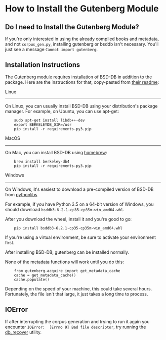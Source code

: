 # How to Install the Gutenberg Module

## Do I need to Install the Gutenberg Module?

If you're only interested in using the already compiled books and metadata, and not 
`corpus_gen.py`, installing gutenberg or bsddb isn't necessary.  You'll just see a message 
`Cannot import gutenberg`.  

## Installation Instructions

The Gutenberg module requires installation of BSD-DB in addition to the package. Here are the 
instructions for that, copy-pasted from [their readme](https://github.com/c-w/gutenberg/blob/master/README.rst): 

Linux
*****

On Linux, you can usually install BSD-DB using your distribution's package
manager. For example, on Ubuntu, you can use apt-get:
```
    sudo apt-get install libdb++-dev
    export BERKELEYDB_DIR=/usr
    pip install -r requirements-py3.pip
```
MacOS
*****

On Mac, you can install BSD-DB using [homebrew](<https://brew.sh/>):
```
    brew install berkeley-db4
    pip install -r requirements-py3.pip
```
Windows
*******

On Windows, it's easiest to download a pre-compiled version of BSD-DB from
[pythonlibs](<http://www.lfd.uci.edu/~gohlke/pythonlibs/>).

For example, if you have Python 3.5 on a 64-bit version of Windows, you
should download `bsddb3‑6.2.1‑cp35‑cp35m‑win_amd64.whl`.

After you download the wheel, install it and you're good to go:
```
    pip install bsddb3‑6.2.1‑cp35‑cp35m‑win_amd64.whl
```
If you're using a virtual environment, be sure to activate your environment first.


After installing BSD-DB, gutenberg can be installed normally.  

None of the metadata functions will work until you do this: 
```
    from gutenberg.acquire import get_metadata_cache
    cache = get_metadata_cache()
    cache.populate()
```
    
Depending on the speed of your machine, this could take several hours.  Fortunately, the file isn't 
that large, it just takes a long time to process.  

## IOError

If after interrupting the corpus generation and trying to run it again you encounter `IOError: 
[Errno 9] Bad file descriptor`, try running the 
[db_recover](http://pybsddb.sourceforge.net/ref/transapp/recovery.html) utility.  

